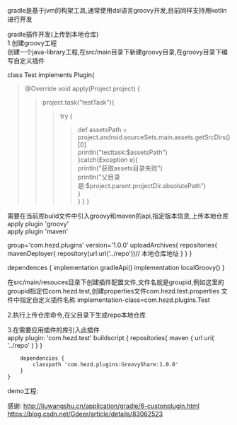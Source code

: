 gradle是基于jvm的构架工具,通常使用dsl语言groovy开发,目前同样支持用kotlin进行开发

gradle插件开发(上传到本地仓库)     
1.创建groovy工程        
创建一个java-library工程,在src/main目录下新建groovy目录,在groovy目录下编写自定义插件     

class Test implements Plugin<Project>{      
>@Override
>void apply(Project project) {       
>>project.task("testTask"){       
>>>try {       
>>>>def assetsPath = project.android.sourceSets.main.assets.getSrcDirs()[0]     
>>>>println("testtask:$assetsPath")     
>>>}catch(Exception e){        
>>>>println("获取assets目录失败")     
>>>>println("父目录是:$project.parent.projectDir.absolutePath")     
>>>}       
>>}
>}
}

需要在当前库build文件中引入groovy和maven的api,指定版本信息,上传本地仓库<br>
apply plugin 'groovy'<br>
apply plugin 'maven'<br>

group='com.hezd.plugins'
version='1.0.0'
uploadArchives{
    repositories{
        mavenDeployer{
            repository(url:uri('../repo'))// 本地仓库地址
        }
    }
}

dependences {
    implementation gradleApi()
    implementation localGroovy()
}

在src/main/resouces目录下创建插件配置文件,文件名就是groupid,例如这里的groupid指定位com.hezd.test,创建properties文件com.hezd.test.properties
文件中指定自定义插件名称
implementation-class=com.hezd.plugins.Test

2.执行上传仓库命令,在父目录下生成repo本地仓库<br>

3.在需要应用插件的库引入此插件<br>
    apply plugin: 'com.hezd.test'
    buildscript {
        repositories{
            maven {
                url uri(
                        '../repo'
                )
            }
        }

        dependencies {
            classpath 'com.hezd.plugins:GroovyShare:1.0.0'
        }
    }

demo工程:



感谢:
http://liuwangshu.cn/application/gradle/6-custonplugin.html
https://blog.csdn.net/Gdeer/article/details/83062523
